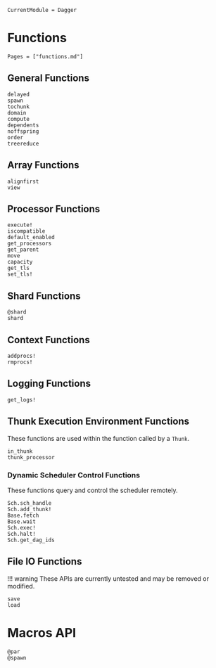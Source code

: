 ```@meta
CurrentModule = Dagger
```

# Functions
```@index
Pages = ["functions.md"]
```

## General Functions
```@docs
delayed
spawn
tochunk
domain
compute
dependents
noffspring
order
treereduce
```

## Array Functions
```@docs
alignfirst
view
```

## Processor Functions
```@docs
execute!
iscompatible
default_enabled
get_processors
get_parent
move
capacity
get_tls
set_tls!
```

## Shard Functions
```@docs
@shard
shard
```

## Context Functions
```@docs
addprocs!
rmprocs!
```

## Logging Functions
```@docs
get_logs!
```

## Thunk Execution Environment Functions

These functions are used within the function called by a `Thunk`.

```@docs
in_thunk
thunk_processor
```

### Dynamic Scheduler Control Functions

These functions query and control the scheduler remotely.

```@docs
Sch.sch_handle
Sch.add_thunk!
Base.fetch
Base.wait
Sch.exec!
Sch.halt!
Sch.get_dag_ids
```

## File IO Functions

!!! warning
    These APIs are currently untested and may be removed or modified.

```@docs
save
load
```

# Macros API
```@docs
@par
@spawn
```
